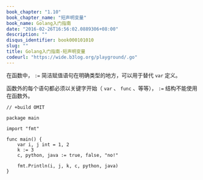 ```yaml
---
book_chapter: "1.10"
book_chapter_name: "短声明变量"
book_name: Golang入门指南
date: "2016-02-26T16:56:02.0889306+08:00"
description: ""
disqus_identifier: book000101010
slug: ""
title: Golang入门指南-短声明变量
codeurl: "https://wide.b3log.org/playground/.go"
---
```





在函数中， `:=` 简洁赋值语句在明确类型的地方，可以用于替代 `var` 定义。

函数外的每个语句都必须以关键字开始（ `var` 、 `func` 、等等）， `:=` 结构不能使用在函数外。

```
// +build OMIT

package main

import "fmt"

func main() {
	var i, j int = 1, 2
	k := 3
	c, python, java := true, false, "no!"

	fmt.Println(i, j, k, c, python, java)
}

```

